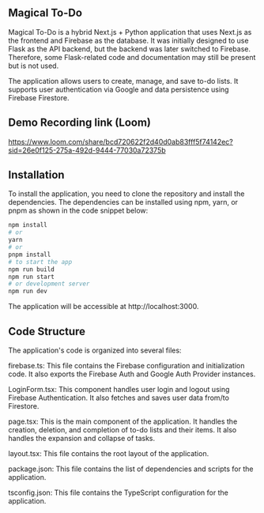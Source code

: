 ## Magical To-Do

Magical To-Do is a hybrid Next.js + Python application that uses Next.js as the frontend and Firebase as the database. It was initially designed to use Flask as the API backend, but the backend was later switched to Firebase. Therefore, some Flask-related code and documentation may still be present but is not used.

The application allows users to create, manage, and save to-do lists. It supports user authentication via Google and data persistence using Firebase Firestore.

## Demo Recording link (Loom)
https://www.loom.com/share/bcd720622f2d40d0ab83fff5f74142ec?sid=26e0f125-275a-492d-9444-77030a72375b 

## Installation

To install the application, you need to clone the repository and install the dependencies. The dependencies can be installed using npm, yarn, or pnpm as shown in the code snippet below:

```bash
npm install
# or
yarn
# or
pnpm install
# to start the app
npm run build
npm run start
# or development server
npm run dev
```

The application will be accessible at http://localhost:3000.


## Code Structure

The application's code is organized into several files:

firebase.ts: This file contains the Firebase configuration and initialization code. It also exports the Firebase Auth and Google Auth Provider instances.

LoginForm.tsx: This component handles user login and logout using Firebase Authentication. It also fetches and saves user data from/to Firestore.

page.tsx: This is the main component of the application. It handles the creation, deletion, and completion of to-do lists and their items. It also handles the expansion and collapse of tasks.

layout.tsx: This file contains the root layout of the application.

package.json: This file contains the list of dependencies and scripts for the application.

tsconfig.json: This file contains the TypeScript configuration for the application.

